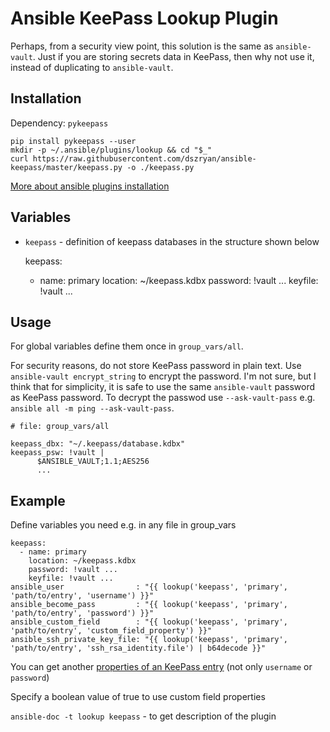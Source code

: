 # Ansible KeePass Lookup Plugin

Perhaps, from a security view point, this solution is the same as `ansible-vault`.
Just if you are storing secrets data in KeePass, then why not use it, 
instead of duplicating to `ansible-vault`. 


## Installation

Dependency: `pykeepass`

    pip install pykeepass --user
    mkdir -p ~/.ansible/plugins/lookup && cd "$_"
    curl https://raw.githubusercontent.com/dszryan/ansible-keepass/master/keepass.py -o ./keepass.py

[More about ansible plugins installation](https://docs.ansible.com/ansible/latest/dev_guide/developing_locally.html)


## Variables

- `keepass` - definition of keepass databases in the structure shown below

  keepass:
    - name: primary
      location: ~/keepass.kdbx
      password: !vault ...
      keyfile: !vault ...

## Usage

For global variables define them once in `group_vars/all`.

For security reasons, do not store KeePass password in plain text. 
Use `ansible-vault encrypt_string` to encrypt the password. 
I'm not sure, but I think that for simplicity, 
it is safe to use the same `ansible-vault` password as KeePass password.
To decrypt the passwod use `--ask-vault-pass`
 e.g. `ansible all -m ping --ask-vault-pass`.


    # file: group_vars/all
    
    keepass_dbx: "~/.keepass/database.kdbx"
    keepass_psw: !vault |
          $ANSIBLE_VAULT;1.1;AES256
          ...

## Example

Define variables you need e.g. in any file in group_vars

    keepass:
      - name: primary
        location: ~/keepass.kdbx
        password: !vault ...
        keyfile: !vault ...
    ansible_user                : "{{ lookup('keepass', 'primary', 'path/to/entry', 'username') }}"
    ansible_become_pass         : "{{ lookup('keepass', 'primary', 'path/to/entry', 'password') }}"
    ansible_custom_field        : "{{ lookup('keepass', 'primary', 'path/to/entry', 'custom_field_property') }}"
    ansible_ssh_private_key_file: "{{ lookup('keepass', 'primary', 'path/to/entry', 'ssh_rsa_identity.file') | b64decode }}"


You can get another [properties of an KeePass entry](https://github.com/pschmitt/pykeepass/blob/master/pykeepass/entry.py)
(not only `username` or `password`)

Specify a boolean value of true to use custom field properties
 
`ansible-doc -t lookup keepass` - to get description of the plugin
